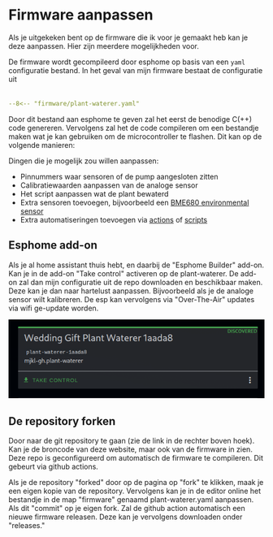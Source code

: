 # Firmware aanpassen

Als je uitgekeken bent op de firmware die ik voor je gemaakt heb kan je deze aanpassen. Hier zijn meerdere mogelijkheden voor.

De firmware wordt gecompileerd door esphome op basis van een `yaml` configuratie bestand. In het geval van mijn firmware bestaat de configuratie uit

``` yaml

--8<-- "firmware/plant-waterer.yaml"

```

Door dit bestand aan esphome te geven zal het eerst de benodige C(++) code genereren. Vervolgens zal het de code compileren om een bestandje maken wat je kan gebruiken om de microcontroller te flashen. Dit kan op de volgende manieren:

Dingen die je mogelijk zou willen aanpassen:

- Pinnummers waar sensoren of de pump aangesloten zitten
- Calibratiewaarden aanpassen van de analoge sensor
- Het script aanpassen wat de plant bewaterd
- Extra sensoren toevoegen, bijvoorbeeld een [BME680 environmental sensor](https://esphome.io/components/sensor/bme680/)
- Extra automatiseringen toevoegen via [actions](https://esphome.io/automations/actions/) of [scripts](https://esphome.io/components/script/)

## Esphome add-on

Als je al home assistant thuis hebt, en daarbij de "Esphome Builder" add-on. Kan je in de add-on "Take control" activeren op de plant-waterer. De add-on zal dan mijn configuratie uit de repo downloaden en beschikbaar maken. Deze kan je dan naar hartelust aanpassen. Bijvoorbeeld als je de analoge sensor wilt kalibreren. De esp kan vervolgens via "Over-The-Air" updates via wifi ge-update worden.

![take-control](../img/take-control.png)

## De repository forken

Door naar de git repository te gaan (zie de link in de rechter boven hoek). Kan je de broncode van deze website, maar ook van de firmware in zien. Deze repo is geconfigureerd om automatisch de firmware te compileren. Dit gebeurt via github actions.

Als je de repository "forked" door op de pagina op "fork" te klikken, maak je een eigen kopie van de repository. Vervolgens kan je in de editor online het bestandje in de map "firmware" genaamd plant-waterer.yaml aanpassen. Als dit "commit" op je eigen fork. Zal de github action automatisch een nieuwe firmware releasen. Deze kan je vervolgens downloaden onder "releases."
